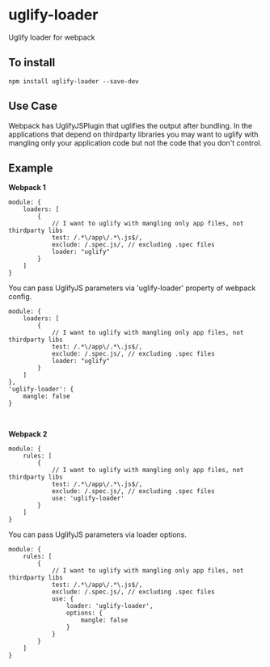 # uglify-loader
Uglify loader for webpack

To install
---

```
npm install uglify-loader --save-dev
```

Use Case
---
Webpack has UglifyJSPlugin that uglifies the output after bundling.
In the applications that depend on thirdparty libraries you may want to uglify with mangling only your application code but not the code that you don't control.

Example
---
**Webpack 1**
```
module: {
    loaders: [
        {
            // I want to uglify with mangling only app files, not thirdparty libs
            test: /.*\/app\/.*\.js$/,
            exclude: /.spec.js/, // excluding .spec files
            loader: "uglify"
        }
    ]
}
```

You can pass UglifyJS parameters via 'uglify-loader' property of webpack config.

```
module: {
    loaders: [
        {
            // I want to uglify with mangling only app files, not thirdparty libs
            test: /.*\/app\/.*\.js$/,
            exclude: /.spec.js/, // excluding .spec files
            loader: "uglify"
        }
    ]
},
'uglify-loader': {
    mangle: false
}
```

<br />

**Webpack 2**
```
module: {
    rules: [
        {
            // I want to uglify with mangling only app files, not thirdparty libs
            test: /.*\/app\/.*\.js$/,
            exclude: /.spec.js/, // excluding .spec files
            use: 'uglify-loader'
        }
    ]
}
```

You can pass UglifyJS parameters via loader options.

```
module: {
    rules: [
        {
            // I want to uglify with mangling only app files, not thirdparty libs
            test: /.*\/app\/.*\.js$/,
            exclude: /.spec.js/, // excluding .spec files
            use: {
                loader: 'uglify-loader',
                options: {
                    mangle: false
                }
            }
        }
    ]
}
```
